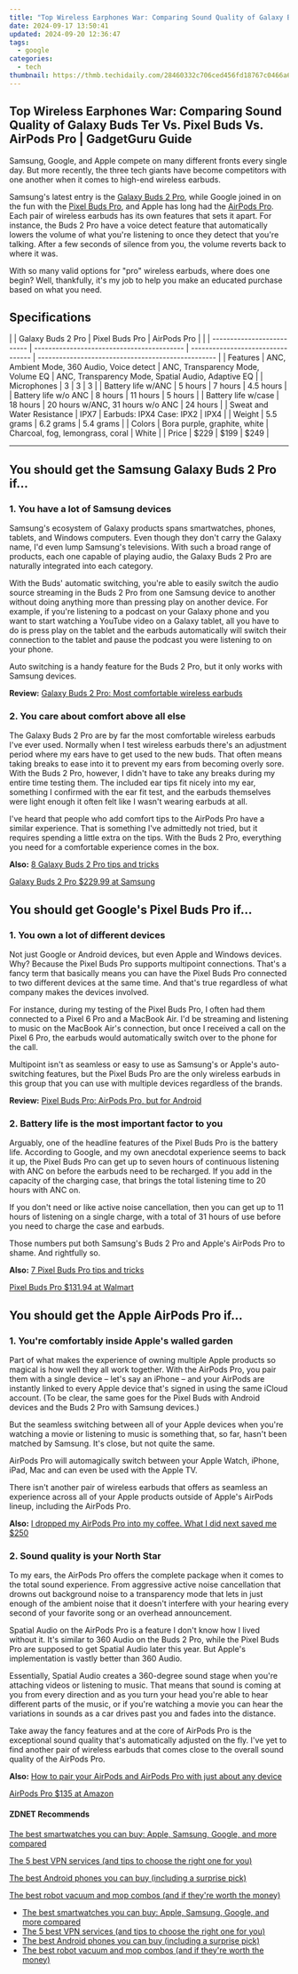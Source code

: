 ```yaml
---
title: "Top Wireless Earphones War: Comparing Sound Quality of Galaxy Buds Ter Vs. Pixel Buds Vs. AirPods Pro | GadgetGuru Guide"
date: 2024-09-17 13:50:41
updated: 2024-09-20 12:36:47
tags:
  - google
categories:
  - tech
thumbnail: https://thmb.techidaily.com/28460332c706ced456fd18767c0466a64d105614a00c30d76ebc074f7652f887.jpg
---
```


## Top Wireless Earphones War: Comparing Sound Quality of Galaxy Buds Ter Vs. Pixel Buds Vs. AirPods Pro | GadgetGuru Guide

Samsung, Google, and Apple compete on many different fronts every single day. But more recently, the three tech giants have become competitors with one another when it comes to high-end wireless earbuds. 

Samsung's latest entry is the [Galaxy Buds 2 Pro](https://buy.geni.us/Proxy.ashx?TSID=368250&GR%5FURL=https%3A%2F%2Fwww.amazon.com%2FSAMSUNG-Bluetooth-Cancelling-Conversation-Resistant%2Fdp%2FB0B2SH4CN6%2F%3Ftag%3Dzd-buy-button-20%26ascsubtag%3D%5F%5FCOM%5FCLICK%5FID%5F%5F%7C9aaa9aaa-4207-473c-bae6-8febf5dcfc85%7Cdtp&dtb=1), while Google joined in on the fun with the [Pixel Buds Pro](https://buy.geni.us/Proxy.ashx?TSID=368250&GR%5FURL=https%3A%2F%2Fwww.amazon.com%2FGoogle-Pixel-Buds-Pro-Headphones%2Fdp%2FB0B1N7SGMZ%2F%3Ftag%3Dzd-buy-button-20%26ascsubtag%3D%5F%5FCOM%5FCLICK%5FID%5F%5F%7C9aaa9aaa-4207-473c-bae6-8febf5dcfc85%7Cdtp&dtb=1), and Apple has long had the [AirPods Pro](https://buy.geni.us/Proxy.ashx?TSID=368250&GR%5FURL=https%3A%2F%2Fwww.amazon.com%2FApple-MLWK3AM-A-AirPods-Pro%2Fdp%2FB09JQMJHXY%2F%3Ftag%3Dzd-buy-button-20%26ascsubtag%3D%5F%5FCOM%5FCLICK%5FID%5F%5F%7C9aaa9aaa-4207-473c-bae6-8febf5dcfc85%7Cdtp&dtb=1). Each pair of wireless earbuds has its own features that sets it apart. For instance, the Buds 2 Pro have a voice detect feature that automatically lowers the volume of what you're listening to once they detect that you're talking. After a few seconds of silence from you, the volume reverts back to where it was. 

With so many valid options for "pro" wireless earbuds, where does one begin? Well, thankfully, it's my job to help you make an educated purchase based on what you need. 

## Specifications

| | Galaxy Buds 2 Pro        | Pixel Buds Pro                             | AirPods Pro                       |                                                    |
| -------------------------- | ------------------------------------------ | --------------------------------- | -------------------------------------------------- |
| Features                   | ANC, Ambient Mode, 360 Audio, Voice detect | ANC, Transparency Mode, Volume EQ | ANC, Transparency Mode, Spatial Audio, Adaptive EQ |
| Microphones                | 3                                          | 3                                 | 3                                                  |
| Battery life w/ANC         | 5 hours                                    | 7 hours                           | 4.5 hours                                          |
| Battery life w/o ANC       | 8 hours                                    | 11 hours                          | 5 hours                                            |
| Battery life w/case        | 18 hours                                   | 20 hours w/ANC, 31 hours w/o ANC  | 24 hours                                           |
| Sweat and Water Resistance | IPX7                                       | Earbuds: IPX4 Case: IPX2          | IPX4                                               |
| Weight                     | 5.5 grams                                  | 6.2 grams                         | 5.4 grams                                          |
| Colors                     | Bora purple, graphite, white               | Charcoal, fog, lemongrass, coral  | White                                              |
| Price                      | $229                                       | $199                              | $249                                               |

---

## You should get the Samsung Galaxy Buds 2 Pro if…

### 1\. You have a lot of Samsung devices

Samsung's ecosystem of Galaxy products spans smartwatches, phones, tablets, and Windows computers. Even though they don't carry the Galaxy name, I'd even lump Samsung's televisions. With such a broad range of products, each one capable of playing audio, the Galaxy Buds 2 Pro are naturally integrated into each category. 

With the Buds' automatic switching, you're able to easily switch the audio source streaming in the Buds 2 Pro from one Samsung device to another without doing anything more than pressing play on another device. For example, if you're listening to a podcast on your Galaxy phone and you want to start watching a YouTube video on a Galaxy tablet, all you have to do is press play on the tablet and the earbuds automatically will switch their connection to the tablet and pause the podcast you were listening to on your phone. 

Auto switching is a handy feature for the Buds 2 Pro, but it only works with Samsung devices. 

**Review:** [Galaxy Buds 2 Pro: Most comfortable wireless earbuds](https://www.zdnet.com/article/samsung-galaxy-buds-2-pro-review/)

### 2\. You care about comfort above all else

The Galaxy Buds 2 Pro are by far the most comfortable wireless earbuds I've ever used. Normally when I test wireless earbuds there's an adjustment period where my ears have to get used to the new buds. That often means taking breaks to ease into it to prevent my ears from becoming overly sore. With the Buds 2 Pro, however, I didn't have to take any breaks during my entire time testing them. The included ear tips fit nicely into my ear, something I confirmed with the ear fit test, and the earbuds themselves were light enough it often felt like I wasn't wearing earbuds at all. 

I've heard that people who add comfort tips to the AirPods Pro have a similar experience. That is something I've admittedly not tried, but it requires spending a little extra on the tips. With the Buds 2 Pro, everything you need for a comfortable experience comes in the box. 

**Also:** [8 Galaxy Buds 2 Pro tips and tricks](https://www.zdnet.com/article/samsung-galaxy-buds-2-pro-8-tips-and-tricks-to-get-the-most-out-of-your-wireless-earbuds/)

[Galaxy Buds 2 Pro $229.99 at Samsung](https://shop-links.co/link/?exclusive=1&publisher_slug=itechdaily19598&url=https%3A%2F%2Fclick.linksynergy.com%2Flink%3Fid%3D0JlRymcP1YU%26offerid%3D1440472.47773366169271%26type%3D15%26murl%3Dhttps%253A%252F%252Fwww.samsung.com%252Fus%252Fmobile%252Faudio%252Fheadphones%252Fgalaxy-buds2-pro-graphite-sm-r510nzaaxar%252F%26fobs%3Dzd-%255F%255FCOM%255FCLICK%255FID%255F%255F-dtp)

## You should get Google's Pixel Buds Pro if…

### 1\. You own a lot of different devices

Not just Google or Android devices, but even Apple and Windows devices. Why? Because the Pixel Buds Pro supports multipoint connections. That's a fancy term that basically means you can have the Pixel Buds Pro connected to two different devices at the same time. And that's true regardless of what company makes the devices involved. 

For instance, during my testing of the Pixel Buds Pro, I often had them connected to a Pixel 6 Pro and a MacBook Air. I'd be streaming and listening to music on the MacBook Air's connection, but once I received a call on the Pixel 6 Pro, the earbuds would automatically switch over to the phone for the call. 

Multipoint isn't as seamless or easy to use as Samsung's or Apple's auto-switching features, but the Pixel Buds Pro are the only wireless earbuds in this group that you can use with multiple devices regardless of the brands. 

**Review:** [Pixel Buds Pro: AirPods Pro, but for Android](https://www.zdnet.com/article/google-pixel-buds-pro-review/)

### 2\. Battery life is the most important factor to you

Arguably, one of the headline features of the Pixel Buds Pro is the battery life. According to Google, and my own anecdotal experience seems to back it up, the Pixel Buds Pro can get up to seven hours of continuous listening with ANC on before the earbuds need to be recharged. If you add in the capacity of the charging case, that brings the total listening time to 20 hours with ANC on. 

If you don't need or like active noise cancellation, then you can get up to 11 hours of listening on a single charge, with a total of 31 hours of use before you need to charge the case and earbuds. 

Those numbers put both Samsung's Buds 2 Pro and Apple's AirPods Pro to shame. And rightfully so. 

**Also:** [7 Pixel Buds Pro tips and tricks](https://www.zdnet.com/article/7-pixel-buds-pro-tips-and-tricks-to-get-the-most-out-of-googles-wireless-earbuds/)

[Pixel Buds Pro $131.94 at Walmart](https://goto.walmart.com/c/5597632/568844/9383?veh=aff&sourceid=imp_000011112222333344&u=https%3A%2F%2Fwww.walmart.com%2Fip%2F631198878&subId1=zd-__COM_CLICK_ID__-dtp)

## You should get the Apple AirPods Pro if…

### 1\. You're comfortably inside Apple's walled garden

Part of what makes the experience of owning multiple Apple products so magical is how well they all work together. With the AirPods Pro, you pair them with a single device – let's say an iPhone – and your AirPods are instantly linked to every Apple device that's signed in using the same iCloud account. (To be clear, the same goes for the Pixel Buds with Android devices and the Buds 2 Pro with Samsung devices.)

But the seamless switching between all of your Apple devices when you're watching a movie or listening to music is something that, so far, hasn't been matched by Samsung. It's close, but not quite the same. 

AirPods Pro will automagically switch between your Apple Watch, iPhone, iPad, Mac and can even be used with the Apple TV. 

There isn't another pair of wireless earbuds that offers as seamless an experience across all of your Apple products outside of Apple's AirPods lineup, including the AirPods Pro. 

**Also:** [I dropped my AirPods Pro into my coffee. What I did next saved me $250](https://www.zdnet.com/article/i-dropped-my-airpods-pro-into-my-coffee-what-i-did-next-saved-me-250/)

### 2\. Sound quality is your North Star

To my ears, the AirPods Pro offers the complete package when it comes to the total sound experience. From aggressive active noise cancellation that drowns out background noise to a transparency mode that lets in just enough of the ambient noise that it doesn't interfere with your hearing every second of your favorite song or an overhead announcement. 

Spatial Audio on the AirPods Pro is a feature I don't know how I lived without it. It's similar to 360 Audio on the Buds 2 Pro, while the Pixel Buds Pro are supposed to get Spatial Audio later this year. But Apple's implementation is vastly better than 360 Audio. 

Essentially, Spatial Audio creates a 360-degree sound stage when you're attaching videos or listening to music. That means that sound is coming at you from every direction and as you turn your head you're able to hear different parts of the music, or if you're watching a movie you can hear the variations in sounds as a car drives past you and fades into the distance. 

Take away the fancy features and at the core of AirPods Pro is the exceptional sound quality that's automatically adjusted on the fly. I've yet to find another pair of wireless earbuds that comes close to the overall sound quality of the AirPods Pro.

**Also:** [How to pair your AirPods and AirPods Pro with just about any device](https://www.zdnet.com/article/how-to-pair-your-airpods-and-airpods-pro-with-just-about-any-device/)

[AirPods Pro $135 at Amazon](https://buy.geni.us/Proxy.ashx?TSID=368250&GR%5FURL=https%3A%2F%2Fwww.amazon.com%2Fdp%2FB0B844T634%2Fref%3Dasc%5Fdf%5FB0B844T6341724324400000%3Fcreative%3D395261%26creativeASIN%3DB0B844T634%26linkCode%3Dasn%26tag%3Dzd-buy-button-20%26ascsubtag%3D%5F%5FCOM%5FCLICK%5FID%5F%5F%7C9aaa9aaa-4207-473c-bae6-8febf5dcfc85%7Cdtp&dtb=1)

#### **ZDNET** Recommends

[The best smartwatches you can buy: Apple, Samsung, Google, and more compared](https://www.zdnet.com/article/best-smartwatch/ "The best smartwatches you can buy: Apple, Samsung, Google, and more compared")

[The 5 best VPN services (and tips to choose the right one for you)](https://www.zdnet.com/article/best-vpn/ "The 5 best VPN services (and tips to choose the right one for you)")

[The best Android phones you can buy (including a surprise pick)](https://www.zdnet.com/article/best-android-phone/ "The best Android phones you can buy (including a surprise pick)")

[The best robot vacuum and mop combos (and if they're worth the money)](https://www.zdnet.com/article/best-robot-vacuum-mop/ "The best robot vacuum and mop combos (and if they're worth the money)")

* [The best smartwatches you can buy: Apple, Samsung, Google, and more compared](https://www.zdnet.com/article/best-smartwatch/ "The best smartwatches you can buy: Apple, Samsung, Google, and more compared")
* [The 5 best VPN services (and tips to choose the right one for you)](https://www.zdnet.com/article/best-vpn/ "The 5 best VPN services (and tips to choose the right one for you)")
* [The best Android phones you can buy (including a surprise pick)](https://www.zdnet.com/article/best-android-phone/ "The best Android phones you can buy (including a surprise pick)")
* [The best robot vacuum and mop combos (and if they're worth the money)](https://www.zdnet.com/article/best-robot-vacuum-mop/ "The best robot vacuum and mop combos (and if they're worth the money)")

<ins class="adsbygoogle"
     style="display:block"
     data-ad-format="autorelaxed"
     data-ad-client="ca-pub-7571918770474297"
     data-ad-slot="1223367746"></ins>



<ins class="adsbygoogle"
     style="display:block"
     data-ad-client="ca-pub-7571918770474297"
     data-ad-slot="8358498916"
     data-ad-format="auto"
     data-full-width-responsive="true"></ins>
